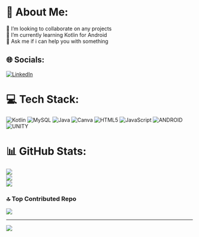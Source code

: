 # 💫 About Me:
👯 I’m looking to collaborate on any projects<br>
🌱 I’m currently learning Kotlin for Android<br>
💬 Ask me if i can help you with something <br>


## 🌐 Socials:
[![LinkedIn](https://img.shields.io/badge/LinkedIn-%230077B5.svg?logo=linkedin&logoColor=white)](https://linkedin.com/in/pablodh03) 

# 💻 Tech Stack:
![Kotlin](https://img.shields.io/badge/kotlin-%230095D5.svg?style=flat&logo=kotlin&logoColor=white) ![MySQL](https://img.shields.io/badge/mysql-%2300f.svg?style=flat&logo=mysql&logoColor=white) ![Java](https://img.shields.io/badge/java-%23ED8B00.svg?style=flat&logo=java&logoColor=white) ![Canva](https://img.shields.io/badge/Canva-%2300C4CC.svg?style=flat&logo=Canva&logoColor=white) ![HTML5](https://img.shields.io/badge/html5-%23E34F26.svg?style=flat&logo=html5&logoColor=white) ![JavaScript](https://img.shields.io/badge/javascript-%23323330.svg?style=flat&logo=javascript&logoColor=%23F7DF1E) ![ANDROID](https://img.shields.io/badge/android-%2320232a.svg?style=flat&logo=android&logoColor=%a4c639) ![UNITY](https://img.shields.io/badge/Unity-%2320232a.svg?style=flat&logo=unity&logoColor=white)
# 📊 GitHub Stats:
![](https://github-readme-stats.vercel.app/api?username=PabloDiazHernandez&theme=dracula&hide_border=false&include_all_commits=false&count_private=false)<br/>
![](https://github-readme-streak-stats.herokuapp.com/?user=PabloDiazHernandez&theme=dracula&hide_border=false)<br/>
![](https://github-readme-stats.vercel.app/api/top-langs/?username=PabloDiazHernandez&theme=dracula&hide_border=false&include_all_commits=false&count_private=false&layout=compact)

### 🔝 Top Contributed Repo
![](https://github-contributor-stats.vercel.app/api?username=PabloDiazHernandez&limit=5&theme=monokai&combine_all_yearly_contributions=true)

---
[![](https://visitcount.itsvg.in/api?id=PabloDiazHernandez&icon=7&color=2)](https://visitcount.itsvg.in)
